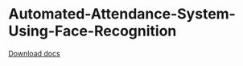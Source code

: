 # Automated-Attendance-System-Using-Face-Recognition

[Download docs](https://github.com/Hybrid-SyntaX/Automated-Attendance-System-Using-Face-Recognition/releases/latest)
